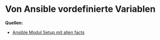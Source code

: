 # Von Ansible vordefinierte Variablen

**Quellen:**

* [Ansible Modul Setup mit allen facts](http://docs.ansible.com/ansible/setup_module.html)
